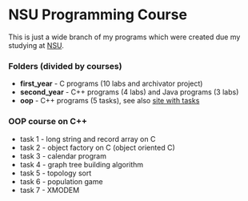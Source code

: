 # **NSU Programming Course** #

This is just a wide branch of my programs which were created due my studying at [NSU](http://nsu.ru/).

### Folders (divided by courses) ###

* **first_year** - C programs (10 labs and archivator project)
* **second_year** - C++ programs (4 labs) and Java programs (3 labs)
* **oop** - C++ programs (5 tasks), see also [site with tasks](http://oop.afti.ru/students/troshnev-danil)

### OOP course on C++ ###

* task 1 - long string and record array on C
* task 2 - object factory on C (object oriented C)
* task 3 - calendar program
* task 4 - graph tree building algorithm
* task 5 - topology sort
* task 6 - population game
* task 7 - XMODEM